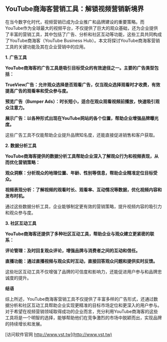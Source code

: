 ## **YouTube商海客营销工具：解锁视频营销新境界**

在当今数字化时代，视频营销已成为企业推广和品牌建设的重要策略。而YouTube作为全球最大的视频平台，不仅提供了巨大的观众基础，还为企业提供了丰富的营销工具，其中包括了广告、分析和社区互动等功能，这些工具共同构成了YouTube商海客（YouTube Business Hub）。本文将探讨YouTube商海客营销工具的关键功能及其在企业营销中的应用。

**1. 广告工具**

**YouTube商海客的广告工具是吸引目标受众的有效途径之一。主要的广告类型包括：**

**TrueView广告：允许观众选择是否观看广告，仅当观众选择观看时才收费，有效提高广告的观看率和受众参与度。**

**预览广告（Bumper Ads）：时长短小，适合在观众观看视频前播放，快速吸引观众注意力。**

**展示广告：以各种形式出现在YouTube网站的各个位置，帮助企业增强品牌曝光度。**

这些广告工具不仅能帮助企业提升品牌知名度，还能直接促进销售和客户获取。

**2. 数据分析工具**

**YouTube商海客提供的数据分析工具帮助企业深入了解观众行为和视频表现，从而优化营销策略：**

**观众洞察：分析观众的地理位置、年龄、性别等信息，帮助企业精准定位目标受众。**

**视频表现分析：了解视频的观看时长、观看率、互动情况等数据，优化视频内容和发布时机。**

通过这些数据分析工具，企业能够制定更有效的营销策略，提升视频内容的吸引力和观众参与度。

**3. 社区互动工具**

**YouTube商海客还提供了多种社区互动工具，帮助企业与观众建立更紧密的联系：**

**评论管理：及时回复观众评论，增强品牌与消费者之间的互动和信任。**

**直播功能：通过直播视频与观众实时互动，直接回答观众问题和提供实时反馈。**

这些社区互动工具不仅增强了品牌的可信度和影响力，还能促进用户参与和品牌忠诚度的提升。

**结语**

综上所述，YouTube商海客营销工具不仅提供了丰富多样的广告形式，还通过数据分析和社区互动工具帮助企业实现更精准的目标市场定位和更深入的用户参与。对于希望在视频营销领域取得成功的企业而言，充分利用YouTube商海客的这些工具将是一个明智的选择，能够帮助他们在竞争激烈的市场中脱颖而出，实现品牌的持续增长和发展。


[访问软件官网 http://www.vst.tw](http://www.vst.tw)
